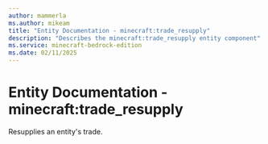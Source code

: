 ```yaml
---
author: mammerla
ms.author: mikeam
title: "Entity Documentation - minecraft:trade_resupply"
description: "Describes the minecraft:trade_resupply entity component"
ms.service: minecraft-bedrock-edition
ms.date: 02/11/2025 
---
```


# Entity Documentation - minecraft:trade_resupply

Resupplies an entity's trade.
